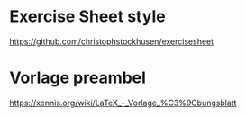 # Exercise Sheet style

https://github.com/christophstockhusen/exercisesheet

# Vorlage preambel

https://xennis.org/wiki/LaTeX_-_Vorlage_%C3%9Cbungsblatt
